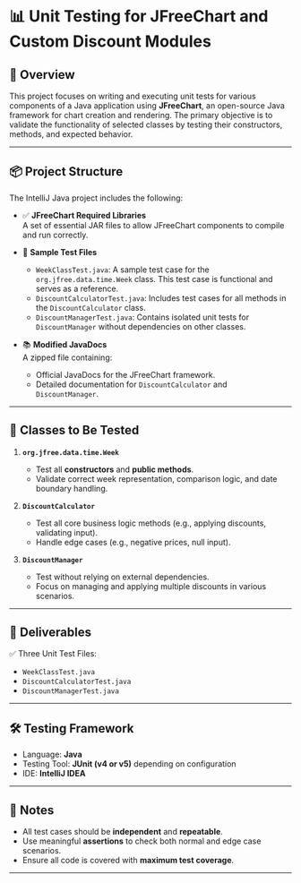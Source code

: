 # 📊 Unit Testing for JFreeChart and Custom Discount Modules

## 📝 Overview
This project focuses on writing and executing unit tests for various components of a Java application using **JFreeChart**, an open-source Java framework for chart creation and rendering. The primary objective is to validate the functionality of selected classes by testing their constructors, methods, and expected behavior.

---

## 📦 Project Structure

The IntelliJ Java project includes the following:

- ✅ **JFreeChart Required Libraries**  
  A set of essential JAR files to allow JFreeChart components to compile and run correctly.
  
- 🧪 **Sample Test Files**  
  - `WeekClassTest.java`: A sample test case for the `org.jfree.data.time.Week` class. This test case is functional and serves as a reference.
  - `DiscountCalculatorTest.java`: Includes test cases for all methods in the `DiscountCalculator` class.
  - `DiscountManagerTest.java`: Contains isolated unit tests for `DiscountManager` without dependencies on other classes.

- 📚 **Modified JavaDocs**  
  A zipped file containing:
  - Official JavaDocs for the JFreeChart framework.
  - Detailed documentation for `DiscountCalculator` and `DiscountManager`.

---

## 🧪 Classes to Be Tested

1. **`org.jfree.data.time.Week`**
   - Test all **constructors** and **public methods**.
   - Validate correct week representation, comparison logic, and date boundary handling.

2. **`DiscountCalculator`**
   - Test all core business logic methods (e.g., applying discounts, validating input).
   - Handle edge cases (e.g., negative prices, null input).

3. **`DiscountManager`**
   - Test without relying on external dependencies.
   - Focus on managing and applying multiple discounts in various scenarios.

---

## 🚀 Deliverables

 ✅ Three Unit Test Files:
   - `WeekClassTest.java`
   - `DiscountCalculatorTest.java`
   - `DiscountManagerTest.java`

---

## 🛠 Testing Framework

- Language: **Java**
- Testing Tool: **JUnit (v4 or v5)** depending on configuration
- IDE: **IntelliJ IDEA**

---

## 📌 Notes

- All test cases should be **independent** and **repeatable**.
- Use meaningful **assertions** to check both normal and edge case scenarios.
- Ensure all code is covered with **maximum test coverage**.

---


